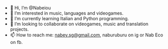 - 👋 Hi, I’m @Nabeiou
- 👀 I’m interested in music, languages and videogames.
- 🌱 I’m currently learning Italian and Python programming.
- 💞️ I’m looking to collaborate on videogames, music and translation projects.
- 📫 How to reach me: nabey.sg@gmail.com, naburuburu on ig or Nab Eco on fb.

<!---
Nabeiou/Nabeiou is a ✨ special ✨ repository because its `README.md` (this file) appears on your GitHub profile.
You can click the Preview link to take a look at your changes.
--->
